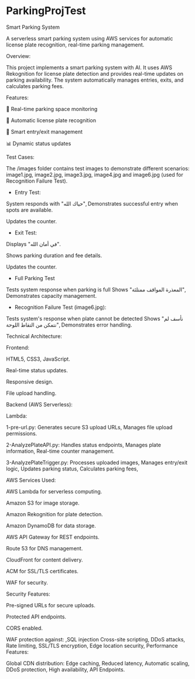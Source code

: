 # ParkingProjTest
Smart Parking System

A serverless smart parking system using AWS services for automatic license plate recognition, real-time parking management.



Overview:

This project implements a smart parking system with AI. It uses AWS Rekognition for license plate detection and provides real-time updates on parking availability. The system automatically manages entries, exits, and calculates parking fees.


Features:

🎯 Real-time parking space monitoring

📸 Automatic license plate recognition

🔄 Smart entry/exit management

📊 Dynamic status updates


Test Cases:

The /images folder contains test images to demonstrate different scenarios:
image1.jpg, image2.jpg, image3.jpg, image4.jpg and image6.jpg (used for Recognition Failure Test). 


- Entry Test:
  
System responds with "حياك الله", Demonstrates successful entry when spots are available.


Updates the counter.


 - Exit Test:


Displays "في أمان الله".

Shows parking duration and fee details.

Updates the counter.

 - Full Parking Test

   
Tests system response when parking is full
Shows "المعذرة المواقف ممتلئة", Demonstrates capacity management.


 - Recognition Failure Test (image6.jpg):
   
Tests system's response when plate cannot be detected
Shows "نأسف لم نتمكن من التقاط اللوحة", Demonstrates error handling.



Technical Architecture:



  Frontend:
  

HTML5, CSS3, JavaScript.

Real-time status updates.

Responsive design.

File upload handling.



  Backend (AWS Serverless):
  

Lambda:
 
 1-pre-url.py:
Generates secure S3 upload URLs, 
Manages file upload permissions.

 2-AnalyzePlateAPI.py:
Handles status endpoints, 
Manages plate information, 
Real-time counter management.

 3-AnalyzePlateTrigger.py: 
Processes uploaded images, 
Manages entry/exit logic, 
Updates parking status, 
Calculates parking fees, 


AWS Services Used:

AWS Lambda for serverless computing.

Amazon S3 for image storage.

Amazon Rekognition for plate detection.

Amazon DynamoDB for data storage.

AWS API Gateway for REST endpoints.

Route 53 for DNS management.

CloudFront for content delivery.

ACM for SSL/TLS certificates.

WAF for security.


Security Features:

Pre-signed URLs for secure uploads.

Protected API endpoints.

CORS enabled.




WAF protection against:
 ,SQL injection
Cross-site scripting, 
DDoS attacks, 
Rate limiting, 
SSL/TLS encryption, 
Edge location security, 
Performance Features:



Global CDN distribution: 
Edge caching, 
Reduced latency, 
Automatic scaling, 
DDoS protection, 
High availability, 
API Endpoints. 



